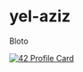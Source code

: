 # yel-aziz
Bloto

[![42 Profile Card](https://1337-readme.vercel.app/api/profile?cursus=42&login=yel-aziz)](https://github.com/mohouyizme/1337-readme)
